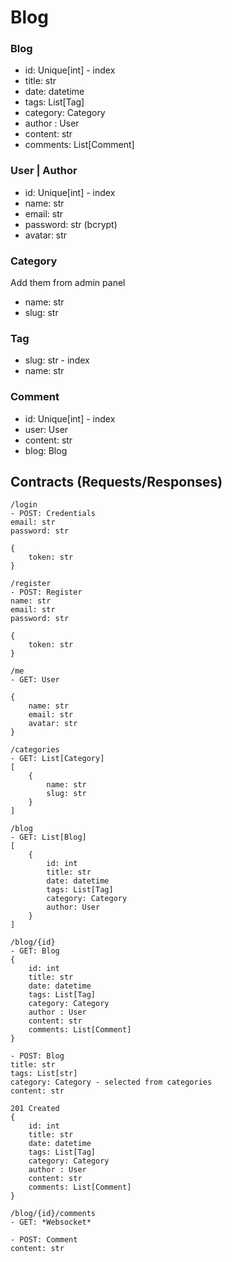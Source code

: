 # Blog

### Blog
- id: Unique[int] - index
- title: str
- date: datetime
- tags: List[Tag]
- category: Category
- author : User
- content: str
- comments: List[Comment]

### User | Author
- id: Unique[int] - index
- name: str
- email: str
- password: str (bcrypt)
- avatar: str

### Category
Add them from admin panel
- name: str
- slug: str

### Tag
- slug: str - index
- name: str

### Comment
- id: Unique[int] - index
- user: User
- content: str
- blog: Blog

## Contracts (Requests/Responses)
```
/login
- POST: Credentials
email: str
password: str

{
    token: str
}
```
```
/register
- POST: Register
name: str
email: str
password: str

{
    token: str
}
```
```
/me
- GET: User

{
    name: str
    email: str
    avatar: str
}
```
```
/categories
- GET: List[Category]
[
    {
        name: str
        slug: str
    }
]
```
```
/blog
- GET: List[Blog]
[
    {
        id: int
        title: str
        date: datetime
        tags: List[Tag]
        category: Category
        author: User
    }
]
```
```
/blog/{id}
- GET: Blog
{
    id: int
    title: str
    date: datetime
    tags: List[Tag]
    category: Category
    author : User
    content: str
    comments: List[Comment]
}

- POST: Blog
title: str
tags: List[str]
category: Category - selected from categories
content: str

201 Created
{
    id: int
    title: str
    date: datetime
    tags: List[Tag]
    category: Category
    author : User
    content: str
    comments: List[Comment]
}

```

```
/blog/{id}/comments
- GET: *Websocket*

- POST: Comment
content: str
```





